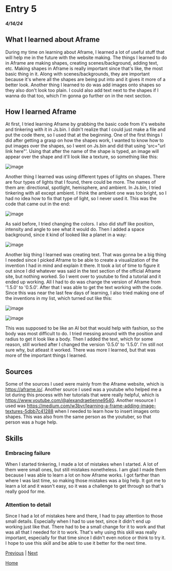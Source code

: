 # Entry 5
##### 4/14/24

## What I learned about Aframe

During my time on learning about Aframe, I learned a lot of useful stuff that will help me in the future with the website making. The things I learned to do in Aframe are making shapes, creating scenes/background, adding text, etc. Making shapes in Aframe is really important since that's like, the most basic thing in it. Along with scenes/backgrounds, they are important because it's where all the shapes are being put into and it gives it more of a better look. Another thing I learned to do was add images onto shapes so they also don't look too plain. I could also add text next to the shapes if I wanna do that too, which I'm gonna go further on in the next section.

## How I learned Aframe

At first, I tried learning Aframe by grabbing the basic code from it's website and tinkering with it in Js.bin. I didn't realize that I could just make a file and put the code there, so I used that at the beginning. One of the first things I did after getting a grasp on how the shapes work, I wanted to know how to put images over the shapes, so I went on Js.bin and did that using 'src="url link here"'. Using that after the name of the shape is typed, an image will appear over the shape and it'll look like a texture, so something like this:

![image](https://github.com/dayanisc7709/sep10-freedom-project/assets/146861844/99ca7532-e1d1-478c-89e0-d85e3cfd17bd)

Another thing I learned was using different types of lights on shapes. There are four types of lights that I found, there could be more. The names of them are: directional, spotlight, hemisphere, and ambient. In Js.bin, I tried tinkering with all except ambient. I think the ambient one was too bright, so I had no idea how to fix that type of light, so I never used it. This was the code that came out in the end:

![image](https://github.com/dayanisc7709/sep10-freedom-project/assets/146861844/2e6b2f3a-34a1-43f6-a5a6-da421deb7301)

As said before, I tried changing the colors. I also did stuff like position, intensity and angle to see what it would do. Then I added a space background, since it kind of looked like a planet in a way:

![image](https://github.com/dayanisc7709/sep10-freedom-project/assets/146861844/443dadbc-ad57-4dcf-9454-68603b152c4d)

Another big thing I learned was creating text. That was gonna be a big thing I needed since I picked Aframe to be able to create a visualization of the invention I had in mind and explain it there. It took a lot of time to figure it out since I did whatever was said in the text section of the official Aframe site, but nothing worked. So I went over to youtube to find a tutorial and it ended up working. All I had to do was change the version of Aframe from '1.5.0' to '0.5.0'. After that I was able to get the text working with the code. Since this was near the last few days of learning, I also tried making one of the inventions in my list, which turned out like this:

![image](https://github.com/dayanisc7709/sep10-freedom-project/assets/146861844/d3de0619-13a9-45da-84c1-b2acf44d558a)

![image](https://github.com/dayanisc7709/sep10-freedom-project/assets/146861844/78d7a49c-76f4-4eee-8e9b-969b63159397)

This was supposed to be like an AI bot that would help with fashion, so the body was most difficult to do. I tried messing around with the position and radius to get it look like a body. Then I added the text, which for some reason, still worked after I changed the version '0.5.0' to '1.5.0'. I'm still not sure why, but atleast it worked. There was more I learned, but that was more of the important things I learned.

## Sources

Some of the sources I used were mainly from the Aframe website, which is https://aframe.io/. Another source I used was a youtube who helped me a lot during this process with her tutorials that were really helpful, which is https://www.youtube.com/@alexandraetienne9540. Another resource I used was https://medium.com/w3bvr/learning-a-frame-adding-image-textures-5dbb7c41288 when I needed to learn how to insert images onto shapes. This was also from the same person as the youtuber, so that person was a huge help.

## Skills

### Embracing failure

When I started tinkering, I made a lot of mistakes when I started. A lot of them were small ones, but still mistakes nonetheless. I am glad I made them because I was able to learn a lot on how Aframe works. I got farther than where I was last time, so making those mistakes was a big help. It got me to learn a lot and it wasn't easy, so it was a challenge to get through so that's really good for me.

### Attention to detail

Since I had a lot of mistakes here and there, I had to pay attention to those small details. Especially when I had to use text, since it didn't end up working just like that. There had to be a small change for it to work and that was all that I needed for it to work. That's why using this skill was really important, especially for that time since I didn't even notice or think to try it. I hope to use this skill and be able to use it better for the next time.

[Previous](entry04.md) | [Next](entry06.md)

[Home](../README.md)
